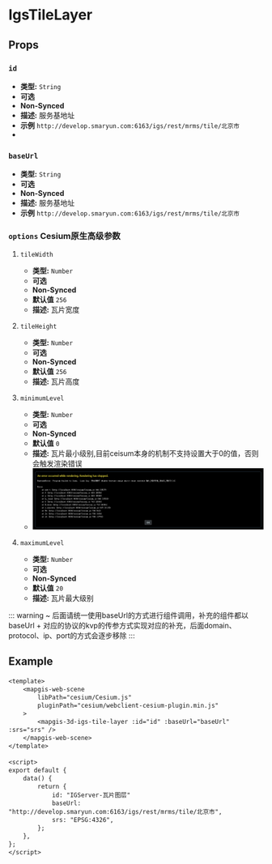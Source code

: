 # IgsTileLayer

## Props

### `id`

- **类型:** `String`
- **可选**
- **Non-Synced**
- **描述:** 服务基地址
- **示例** `http://develop.smaryun.com:6163/igs/rest/mrms/tile/北京市`
- 
### `baseUrl`

- **类型:** `String`
- **可选**
- **Non-Synced**
- **描述:** 服务基地址
- **示例** `http://develop.smaryun.com:6163/igs/rest/mrms/tile/北京市`

### `options`  Cesium原生高级参数

1. `tileWidth`
    - **类型:** `Number`
    - **可选**
    - **Non-Synced**
    - **默认值** `256`
    - **描述:** 瓦片宽度

2. `tileHeight`
   - **类型:** `Number`
   - **可选**
   - **Non-Synced**
   - **默认值** `256`
   - **描述:** 瓦片高度

3. `minimumLevel`
   - **类型:** `Number`
   - **可选**
   - **Non-Synced**
   - **默认值** `0`
   - **描述:** 瓦片最小级别,目前ceisum本身的机制不支持设置大于0的值，否则会触发渲染错误
   - ![渲染错误](../../../images/layer/minzoom-error.png)

4. `maximumLevel`
   - **类型:** `Number`
   - **可选**
   - **Non-Synced**
   - **默认值** `20`
   - **描述:** 瓦片最大级别

::: warning
~ 后面请统一使用baseUrl的方式进行组件调用，补充的组件都以baseUrl + 对应的协议的kvp的传参方式实现对应的补充，后面domain、protocol、ip、port的方式会逐步移除
:::


## Example

```vue
<template>
    <mapgis-web-scene
        libPath="cesium/Cesium.js"
        pluginPath="cesium/webclient-cesium-plugin.min.js"
    >
        <mapgis-3d-igs-tile-layer :id="id" :baseUrl="baseUrl" :srs="srs" />
    </mapgis-web-scene>
</template>

<script>
export default {
    data() {
        return {
            id: "IGServer-瓦片图层"
            baseUrl: "http://develop.smaryun.com:6163/igs/rest/mrms/tile/北京市",
            srs: "EPSG:4326",
        };
    },
};
</script>
```